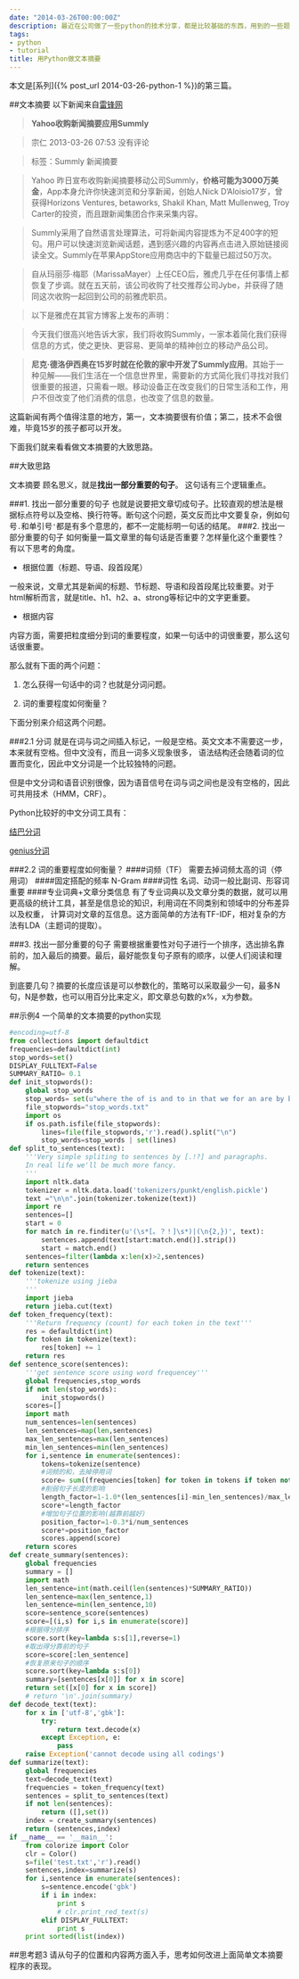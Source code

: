 ```yaml
---
date: "2014-03-26T00:00:00Z"
description: 最近在公司做了一些python的技术分享，都是比较基础的东西，用到的一些题材还挺有意思的，和大家分享。<br>本文是系列的第三篇。
tags:
- python
- tutorial
title: 用Python做文本摘要
---
```


本文是[系列]({% post_url 2014-03-26-python-1 %})的第三篇。

##文本摘要
以下新闻来自[雷锋网](http://www.leiphone.com/yahoo-summly.html)

> **Yahoo收购新闻摘要应用Summly**

> 宗仁 2013-03-26 07:53 没有评论

> 标签：Summly 新闻摘要

> Yahoo 昨日宣布收购新闻摘要移动公司Summly，**价格可能为3000万美金**，App本身允许你快速浏览和分享新闻，创始人Nick D’Aloisio17岁，曾获得Horizons Ventures, betaworks, Shakil Khan, Matt Mullenweg, Troy Carter的投资，而且跟新闻集团合作来采集内容。

> Summly采用了自然语言处理算法，可将新闻内容提炼为不足400字的短句。用户可以快速浏览新闻话题，遇到感兴趣的内容再点击进入原始链接阅读全文。Summly在苹果AppStore应用商店中的下载量已超过50万次。

> 自从玛丽莎·梅耶（MarissaMayer）上任CEO后，雅虎几乎在任何事情上都恢复了步调。就在五天前，该公司收购了社交推荐公司Jybe，并获得了随同这次收购一起回到公司的前雅虎职员。

> 以下是雅虎在其官方博客上发布的声明：

> 今天我们很高兴地告诉大家，我们将收购Summly，一家本着简化我们获得信息的方式，使之更快、更容易、更简单的精神创立的移动产品公司。

> **尼克·德洛伊西奥在15岁时就在伦敦的家中开发了Summly应用**。其始于一种见解——我们生活在一个信息世界里，需要新的方式简化我们寻找对我们很重要的报道，只需看一眼。移动设备正在改变我们的日常生活和工作，用户不但改变了他们消费的信息，也改变了信息的数量。

这篇新闻有两个值得注意的地方，第一，文本摘要很有价值；第二，技术不会很难，毕竟15岁的孩子都可以开发。

下面我们就来看看做文本摘要的大致思路。

##大致思路

文本摘要 顾名思义，就是**找出一部分重要的句子**。 这句话有三个逻辑重点。

###1. 找出一部分重要的<a>句子</a>
也就是说要把文章切成句子。比较直观的想法是根据标点符号以及空格、换行符等。断句这个问题，英文反而比中文要复杂，例如句号`.`和单引号`'`都是有多个意思的，都不一定能标明一句话的结尾。
###2. 找出一部分<a>重要</a>的句子
如何衡量一篇文章里的每句话是否重要？怎样量化这个重要性？有以下思考的角度。

- 根据位置（标题、导语、段首段尾）

一般来说，文章尤其是新闻的标题、节标题、导语和段首段尾比较重要。对于html解析而言，就是title、h1、h2、a、strong等标记中的文字更重要。

- 根据内容

内容方面，需要把粒度细分到词的重要程度，如果一句话中的词很重要，那么这句话很重要。

那么就有下面的两个问题：

1. 怎么获得一句话中的词？也就是分词问题。

2. 词的重要程度如何衡量？

下面分别来介绍这两个问题。

###2.1 分词
就是在词与词之间插入标记，一般是空格。英文文本不需要这一步，本来就有空格。但中文没有，而且一词多义现象很多，
语法结构还会随着词的位置而变化，因此中文分词是一个比较独特的问题。

但是中文分词和语音识别很像，因为语音信号在词与词之间也是没有空格的，因此可共用技术（HMM，CRF）。

Python比较好的中文分词工具有：

[结巴分词](http://www.oschina.net/p/jieba)

[genius分词](http://www.oschina.net/p/genius-fc)

###2.2 词的重要程度如何衡量？
####词频（TF）
需要去掉词频太高的词（停用词）
####固定搭配的频率
N-Gram
####词性
名词、动词一般比副词、形容词重要
####专业词典+文章分类信息
有了专业词典以及文章分类的数据，就可以用更高级的统计工具，甚至是信息论的知识，利用词在不同类别和领域中的分布差异以及权重，
计算词对文章的互信息。这方面简单的方法有TF-IDF，相对复杂的方法有LDA（主题词的提取）。

###3. 找出<a>一部分</a>重要的句子
需要根据重要性对句子进行一个排序，选出排名靠前的，加入最后的摘要。最后，最好能恢复句子原有的顺序，以便人们阅读和理解。

到底要几句？摘要的长度应该是可以参数化的，策略可以采取最少一句，最多N句，N是参数，也可以用百分比来定义，即文章总句数的x%，x为参数。

##示例4 一个简单的文本摘要的python实现

```python
#encoding=utf-8
from collections import defaultdict
frequencies=defaultdict(int)
stop_words=set()
DISPLAY_FULLTEXT=False
SUMMARY_RATIO= 0.1
def init_stopwords():
	global stop_words
	stop_words= set(u"where the of is and to in that we for an are by be as on with can if from which you it this then at have all not one has or that".split())
	file_stopwords="stop_words.txt"
	import os
	if os.path.isfile(file_stopwords):
		lines=file(file_stopwords,'r').read().split("\n")
		stop_words=stop_words | set(lines)
def split_to_sentences(text):
	'''Very simple spliting to sentences by [.!?] and paragraphs.
	In real life we'll be much more fancy.
	'''
	import nltk.data
	tokenizer = nltk.data.load('tokenizers/punkt/english.pickle')
	text ="\n\n".join(tokenizer.tokenize(text))
	import re
	sentences=[]
	start = 0
	for match in re.finditer(u'(\s*[。？！]\s*)|(\n{2,})', text):
		sentences.append(text[start:match.end()].strip())
		start = match.end()
	sentences=filter(lambda x:len(x)>2,sentences)
	return sentences
def tokenize(text):
	'''tokenize using jieba
	'''
	import jieba
	return jieba.cut(text)
def token_frequency(text):
	'''Return frequency (count) for each token in the text'''
	res = defaultdict(int)
	for token in tokenize(text):
		res[token] += 1
	return res
def sentence_score(sentences):
	'''get sentence score using word frequencey'''
	global frequencies,stop_words
	if not len(stop_words):
		init_stopwords()
	scores=[]
	import math
	num_sentences=len(sentences)
	len_sentences=map(len,sentences)
	max_len_sentences=max(len_sentences)
	min_len_sentences=min(len_sentences)
	for i,sentence in enumerate(sentences):
		tokens=tokenize(sentence)
		#词频的和，去掉停用词
		score= sum((frequencies[token] for token in tokens if token not in stop_words))
		#削弱句子长度的影响
		length_factor=1-1.0*(len_sentences[i]-min_len_sentences)/max_len_sentences
		score*=length_factor
		#增加句子位置的影响(越靠前越好)
		position_factor=1-0.3*i/num_sentences
		score*=position_factor
		scores.append(score)
	return scores
def create_summary(sentences):
	global frequencies
	summary = []
	import math
	len_sentence=int(math.ceil(len(sentences)*SUMMARY_RATIO))
	len_sentence=max(len_sentence,1)
	len_sentence=min(len_sentence,10)
	score=sentence_score(sentences)
	score=[(i,s) for i,s in enumerate(score)]
	#根据得分排序
	score.sort(key=lambda s:s[1],reverse=1)
	#取出得分靠前的句子
	score=score[:len_sentence]
	#恢复原来句子的顺序
	score.sort(key=lambda s:s[0])
	summary=[sentences[x[0]] for x in score]
	return set([x[0] for x in score])
	# return '\n'.join(summary)
def decode_text(text):
	for x in ['utf-8','gbk']:
		try:
			return text.decode(x)
		except Exception, e:
			pass
	raise Exception('cannot decode using all codings')
def summarize(text):
	global frequencies
	text=decode_text(text)
	frequencies = token_frequency(text)
	sentences = split_to_sentences(text)
	if not len(sentences):
		return ([],set())
	index = create_summary(sentences)
	return (sentences,index)
if __name__ == '__main__':
	from colorize import Color
	clr = Color()  
	s=file('test.txt','r').read()
	sentences,index=summarize(s)
	for i,sentence in enumerate(sentences):
		s=sentence.encode('gbk')
		if i in index:
			print s
			# clr.print_red_text(s)
		elif DISPLAY_FULLTEXT:
			print s
	print sorted(list(index))
```
##思考题3
请从句子的位置和内容两方面入手，思考如何改进上面简单文本摘要程序的表现。
